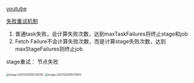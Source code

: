 [youtube](https://www.youtube.com/watch?v=rpKjcMoega0&t=1309s)

[失败重试机制](https://www.codenong.com/cs106931464/)

1. 普通task失败，会计算失败次数，达到maxTaskFailures将终止stage和job
2. Fetch Failure不会计算失败次数，而是计算stage失败次数，达到maxStageFailures则终止job

stage重试： 节点失败

<img src="https://gitee.com/luckywind/PigGo/raw/master/image/image-20211204155728792.png" alt="image-20211204155728792" style="zoom:50%;" />

<img src="https://gitee.com/luckywind/PigGo/raw/master/image/image-20211204155751613.png" alt="image-20211204155751613" style="zoom:50%;" />


